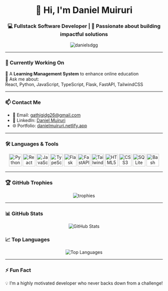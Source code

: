 <h1 align="center">👋 Hi, I'm Daniel Muiruri</h1>
<h3 align="center">💻 Fullstack Software Developer | 🚀 Passionate about building impactful solutions</h3>

<p align="center">
  <img src="https://komarev.com/ghpvc/?username=danielsdgg&label=Profile%20views&color=0e75b6&style=flat" alt="danielsdgg" />
</p>

---

### 🚧 Currently Working On

🧠 A **Learning Management System** to enhance online education  
💬 Ask me about:  
React, Python, JavaScript, TypeScript, Flask, FastAPI, TailwindCSS

---

### 📫 Contact Me

- 📧 Email: [gathigidg26@gmail.com](mailto:gathigidg26@gmail.com)  
- 💼 LinkedIn: [Daniel Muiruri](https://www.linkedin.com/in/daniel-muiruri-541a701a3/)  
- 🌐 Portfolio: [danielmuiruri.netlify.app](https://danielmuiruri.netlify.app/)

---

### 🛠️ Languages & Tools

<p align="center">
  <a href="https://www.python.org/" target="_blank"><img src="https://cdn.jsdelivr.net/gh/devicons/devicon/icons/python/python-original.svg" width="40" height="40" alt="Python"/></a>
  <a href="https://reactjs.org/" target="_blank"><img src="https://cdn.jsdelivr.net/gh/devicons/devicon/icons/react/react-original.svg" width="40" height="40" alt="React"/></a>
  <a href="https://developer.mozilla.org/en-US/docs/Web/JavaScript" target="_blank"><img src="https://cdn.jsdelivr.net/gh/devicons/devicon/icons/javascript/javascript-original.svg" width="40" height="40" alt="JavaScript"/></a>
  <a href="https://www.typescriptlang.org/" target="_blank"><img src="https://cdn.jsdelivr.net/gh/devicons/devicon/icons/typescript/typescript-original.svg" width="40" height="40" alt="TypeScript"/></a>
  <a href="https://flask.palletsprojects.com/" target="_blank"><img src="https://cdn.jsdelivr.net/gh/devicons/devicon/icons/flask/flask-original.svg" width="40" height="40" alt="Flask" /></a>
  <a href="https://fastapi.tiangolo.com/" target="_blank"><img src="https://api.iconify.design/simple-icons/fastapi.svg" width="40" height="40" alt="FastAPI"/></a>
  <a href="https://tailwindcss.com/" target="_blank"><img src="https://cdn.jsdelivr.net/gh/devicons/devicon/icons/tailwindcss/tailwindcss-plain.svg" width="40" height="40" alt="TailwindCSS"/></a>
  <a href="https://www.w3schools.com/html/" target="_blank"><img src="https://cdn.jsdelivr.net/gh/devicons/devicon/icons/html5/html5-original.svg" width="40" height="40" alt="HTML5"/></a>
  <a href="https://www.w3schools.com/css/" target="_blank"><img src="https://cdn.jsdelivr.net/gh/devicons/devicon/icons/css3/css3-original.svg" width="40" height="40" alt="CSS3"/></a>
  <a href="https://www.sqlite.org/" target="_blank"><img src="https://cdn.jsdelivr.net/gh/devicons/devicon/icons/sqlite/sqlite-original.svg" width="40" height="40" alt="SQLite"/></a>
  <a href="https://www.gnu.org/software/bash/" target="_blank"><img src="https://cdn.jsdelivr.net/gh/devicons/devicon/icons/bash/bash-original.svg" width="40" height="40" alt="Bash"/></a>
</p>


---

### 🏆 GitHub Trophies

<p align="center">
  <img src="https://github-profile-trophy.vercel.app/?username=danielsdgg&theme=darkhub&no-frame=true&title=Stars,Followers,Commit,Repositories" alt="trophies"/>
</p>

---

### 📊 GitHub Stats

<p align="center">
  <img src="https://github-readme-stats.vercel.app/api?username=danielsdgg&show_icons=true&theme=tokyonight" alt="GitHub Stats" />
</p>

### 📈 Top Languages

<p align="center">
  <img src="https://github-readme-stats.vercel.app/api/top-langs/?username=danielsdgg&layout=compact&theme=tokyonight" alt="Top Languages" />
</p>

---

### ⚡ Fun Fact

💡 I’m a highly motivated developer who never backs down from a challenge!
